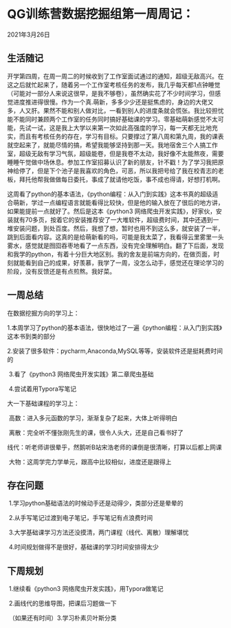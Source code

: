 # QG训练营数据挖掘组第一周周记：
2021年3月26日

## 生活随记

​		开学第四周，在周一周二的时候收到了工作室面试通过的通知，超级无敌高兴。在这之后就忙起来了，随着另一个工作室考核任务的发布，我几乎每天都1点钟睡觉（可能对一部分人来说这很早，是我不够卷），虽然确实花了不少时间学习，但感觉进度推进得很慢。作为一个真.萌新，多多少少还是挺焦虑的，身边的大佬又多，人又肝。果然不能和别人做对比，一看到别人的进度条就会慌张。我比较担忧能不能同时兼顾两个工作室的任务同时搞好基础课的学习。零基础萌新感觉不太可能，先试一试，这是我上大学以来第一次如此高强度的学习，每一天都无比地充实，而且有考核任务的存在，学习有目标。只要撑过了第八周和第九周，我的课表就空起来了，就能尽情的搞，希望我能够坚持到那一天。我地宿舍三个人搞工作室，超级无敌有学习气氛，超级能卷，但是我卷不太动，我好像不太能熬夜，需要睡睡午觉做中场休息。参加工作室招募认识了新的朋友，针不戳！为了学习我把原神给停了，但是下个池子是我喜欢的角色，可恶，所以我把号给了我在校青志的老板，拜托他帮我做做每日委托，事成了就请他吃饭，事不成也得请，好想打机啊。

​		这周看了python的基本语法，《python编程：从入门到实践》这本书真的超级适合萌新，学过一点编程语言就能看得比较快，但是他的输入放在了很后的地方讲，如果能提前一点就好了。然后是这本《python3 网络爬虫开发实践》，好家伙，安装就有70多页，按着它的安装推荐安了一大堆软件，超级费时间，其中还遇到一堆安装问题，到处百度。然后，我想了想，暂时也用不到这么多，就安装了一半，跳到后面看内容。这真的是给萌新看的吗，可能是我太菜了，我看得云里雾里一头雾水，感觉就是囫囵吞枣地看了一点东西，没有完全理解明白。翻了下后面，发现和我学的python，有着十分巨大地区别。我的舍友是前端方向的，在做页面，时刻就能看到自己的成果，好羡慕，我学了一周，没怎么动手，感觉还在理论学习的阶段，没有反馈还是有点煎熬。我好菜。

## 一周总结

在数据挖掘方向的学习上：

​		1.本周学习了python的基本语法，很快地过了一遍《python编程：从入门到实践》这本书到类的部分

​		2.安装了很多软件：pycharm,Anaconda,MySQL等等，安装软件还是挺耗费时间的

​		3.看了《python3 网络爬虫开发实践》第二章爬虫基础

​		4.尝试着用Typora写笔记

大一下基础课程的学习上：

​		高数：进入多元函数的学习，渐渐复杂了起来，大体上听得明白

​		离散：完全听不懂张刚先生的课，很令人头大，还是自己看书好了

​		线代：听老师讲很晕乎，然鹅听B站宋浩老师的课倒是很清晰，打算以后都上网课

​		大物：这周学完力学单元，跟高中比较相似，进度还是跟得上

## 存在问题

​		1.学习python基础语法的时候动手还是动得少，类部分还是晕晕的

​		2.从手写笔记过渡到电子笔记，手写笔记有点浪费时间

​		3.大学基础课学习方法还没摸清，两门课程（线代、离散）理解堪忧

​		4.时间规划做得不是很好，基础课的学习时间安排得太少

## 下周规划

​		1.继续看《python3 网络爬虫开发实践》，用Typora做笔记

​		2.画线代的思维导图，把课后习题做一下

​		（如果还有时间）3.学习朴素贝叶斯分类